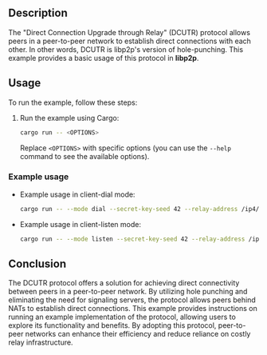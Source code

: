 ## Description

The "Direct Connection Upgrade through Relay" (DCUTR) protocol allows peers in a peer-to-peer network to establish direct connections with each other.
In other words, DCUTR is libp2p's version of hole-punching.
This example provides a basic usage of this protocol in **libp2p**.

## Usage

To run the example, follow these steps:

1. Run the example using Cargo:
   ```sh
   cargo run -- <OPTIONS>
   ```
   Replace `<OPTIONS>` with specific options (you can use the `--help` command to see the available options).

### Example usage

- Example usage in client-dial mode:
	```sh
	cargo run -- --mode dial --secret-key-seed 42 --relay-address /ip4/127.0.0.1/tcp/12345 --remote-peer-id <REMOTE_PEER_ID>
	```

- Example usage in client-listen mode:
	```sh
	cargo run -- --mode listen --secret-key-seed 42 --relay-address /ip4/127.0.0.1/tcp/12345
	```

## Conclusion

The DCUTR protocol offers a solution for achieving direct connectivity between peers in a peer-to-peer network.
By utilizing hole punching and eliminating the need for signaling servers, the protocol allows peers behind NATs to establish direct connections.
This example provides instructions on running an example implementation of the protocol, allowing users to explore its functionality and benefits.
By adopting this protocol, peer-to-peer networks can enhance their efficiency and reduce reliance on costly relay infrastructure.

